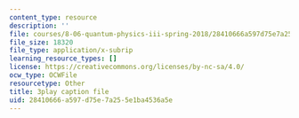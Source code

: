 ```yaml
---
content_type: resource
description: ''
file: courses/8-06-quantum-physics-iii-spring-2018/28410666a597d75e7a255e1ba4536a5e_yg3NGFpZr4w.srt
file_size: 18320
file_type: application/x-subrip
learning_resource_types: []
license: https://creativecommons.org/licenses/by-nc-sa/4.0/
ocw_type: OCWFile
resourcetype: Other
title: 3play caption file
uid: 28410666-a597-d75e-7a25-5e1ba4536a5e
---
```

